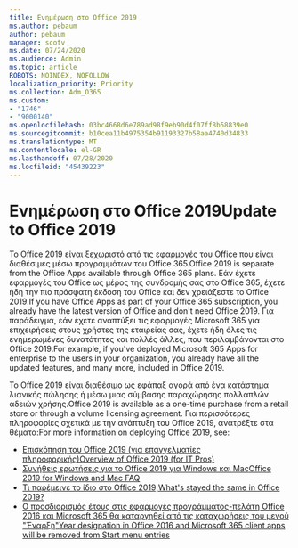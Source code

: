 ```yaml
---
title: Ενημέρωση στο Office 2019
ms.author: pebaum
author: pebaum
manager: scotv
ms.date: 07/24/2020
ms.audience: Admin
ms.topic: article
ROBOTS: NOINDEX, NOFOLLOW
localization_priority: Priority
ms.collection: Adm_O365
ms.custom:
- "1746"
- "9000140"
ms.openlocfilehash: 03bc4668d6e789ad98f9eb90d4f07ff8b58839e0
ms.sourcegitcommit: b10cea11b4975354b91193327b58aa4740d34833
ms.translationtype: MT
ms.contentlocale: el-GR
ms.lasthandoff: 07/28/2020
ms.locfileid: "45439223"
---
```

# <a name="update-to-office-2019"></a><span data-ttu-id="b55ff-102">Ενημέρωση στο Office 2019</span><span class="sxs-lookup"><span data-stu-id="b55ff-102">Update to Office 2019</span></span>

<span data-ttu-id="b55ff-103">Το Office 2019 είναι ξεχωριστό από τις εφαρμογές του Office που είναι διαθέσιμες μέσω προγραμμάτων του Office 365.</span><span class="sxs-lookup"><span data-stu-id="b55ff-103">Office 2019 is separate from the Office Apps available through Office 365 plans.</span></span> <span data-ttu-id="b55ff-104">Εάν έχετε εφαρμογές του Office ως μέρος της συνδρομής σας στο Office 365, έχετε ήδη την πιο πρόσφατη έκδοση του Office και δεν χρειάζεστε το Office 2019.</span><span class="sxs-lookup"><span data-stu-id="b55ff-104">If you have Office Apps as part of your Office 365 subscription, you already have the latest version of Office and don't need Office 2019.</span></span> <span data-ttu-id="b55ff-105">Για παράδειγμα, εάν έχετε αναπτύξει τις εφαρμογές Microsoft 365 για επιχειρήσεις στους χρήστες της εταιρείας σας, έχετε ήδη όλες τις ενημερωμένες δυνατότητες και πολλές άλλες, που περιλαμβάνονται στο Office 2019.</span><span class="sxs-lookup"><span data-stu-id="b55ff-105">For example, if you've deployed Microsoft 365 Apps for enterprise to the users in your organization, you already have all the updated features, and many more, included in Office 2019.</span></span>

<span data-ttu-id="b55ff-106">Το Office 2019 είναι διαθέσιμο ως εφάπαξ αγορά από ένα κατάστημα λιανικής πώλησης ή μέσω μιας σύμβασης παραχώρησης πολλαπλών αδειών χρήσης.</span><span class="sxs-lookup"><span data-stu-id="b55ff-106">Office 2019 is available as a one-time purchase from a retail store or through a volume licensing agreement.</span></span> <span data-ttu-id="b55ff-107">Για περισσότερες πληροφορίες σχετικά με την ανάπτυξη του Office 2019, ανατρέξτε στα θέματα:</span><span class="sxs-lookup"><span data-stu-id="b55ff-107">For more information on deploying Office 2019, see:</span></span>  

- [<span data-ttu-id="b55ff-108">Επισκόπηση του Office 2019 (για επαγγελματίες πληροφορικής)</span><span class="sxs-lookup"><span data-stu-id="b55ff-108">Overview of Office 2019 (for IT Pros)</span></span>](https://docs.microsoft.com/deployoffice/office2019/overview)  
- [<span data-ttu-id="b55ff-109">Συνήθεις ερωτήσεις για το Office 2019 για Windows και Mac</span><span class="sxs-lookup"><span data-stu-id="b55ff-109">Office 2019 for Windows and Mac FAQ</span></span>](https://support.microsoft.com/help/4133312)  
- [<span data-ttu-id="b55ff-110">Τι παρέμεινε το ίδιο στο Office 2019;</span><span class="sxs-lookup"><span data-stu-id="b55ff-110">What's stayed the same in Office 2019?</span></span>](https://docs.microsoft.com/deployoffice/office2019/overview#whats-stayed-the-same-in-office-2019)  
- [<span data-ttu-id="b55ff-111">Ο προσδιορισμός έτους στις εφαρμογές προγράμματος-πελάτη Office 2016 και Microsoft 365 θα καταργηθεί από τις καταχωρήσεις του μενού "Έναρξη"</span><span class="sxs-lookup"><span data-stu-id="b55ff-111">Year designation in Office 2016 and Microsoft 365 client apps will be removed from Start menu entries</span></span>](https://support.office.com/article/8fe5e052-76d2-49de-af30-2e84ed3da907?wt.mc_id=Alchemy_ClientDIA)